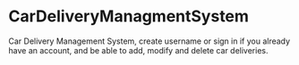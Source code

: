 # CarDeliveryManagmentSystem
Car Delivery Management System, create username or sign in if you already have an account, and be able to add, modify and delete car deliveries.
